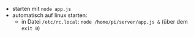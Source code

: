 - starten mit `node app.js`
- automatisch auf linux starten:
    - in Datei `/etc/rc.local`: `node /home/pi/server/app.js &` (über dem `exit 0`)
